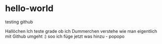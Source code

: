 # hello-world
testing github

Hallöchen
Ich teste grade ob ich Dummerchen verstehe wie man eigentlich mit Github umgeht :)
soo ich füge jetzt was hinzu - popopo
